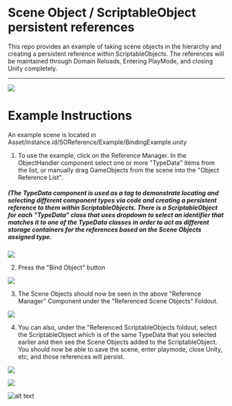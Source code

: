 # Scene Object / ScriptableObject persistent references
This repo provides an example of taking scene objects in the hierarchy and creating a persistent reference within ScriptableObjects. The references will be maintained through Domain Reloads, Entering PlayMode, and closing Unity completely.

---
![](https://i.imgur.com/W0nlLqr.png)

# Example Instructions 
An example scene is located in Asset/instance.id/SOReference/Example/BindingExample.unity

1. To use the example, click on the Reference Manager. In the ObjectHandler component select one or more "TypeData" items from the list, or manually drag GameObjects from the scene into the "Object Reference List".
##### (The TypeData component is used as a tag to demonstrate locating and selecting different component types via code and creating a persistent reference to them within ScriptableObjects. There is a ScriptableObject for each "TypeData" class that uses dropdown to select an identifier that matches it to one of the TypeData classes in order to act as different storage containers for the references based on the Scene Objects assigned type.  
![](https://i.imgur.com/0RTvSKW.png)

2. Press the "Bind Object" button  

![](https://i.imgur.com/JZc5Rpb.png)

3. The Scene Objects should now be seen in the above "Reference Manager" Component under the "Referenced Scene Objects" Foldout.  

![](https://i.imgur.com/BVI8fGy.png)



4. You can also, under the  "Referenced ScriptableObjects foldout, select the ScriptableObject which is of the same TypeData that you selected earlier and then see the Scene Objects added to the ScriptableObject. You should now be able to save the scene, enter playmode, close Unity, etc, and those references will persist. 

![](https://i.imgur.com/ufFVi2G.png)  

![](https://i.imgur.com/p1fp7t0.png)



![alt text](https://i.imgur.com/cg5ow2M.png "instance.id")

